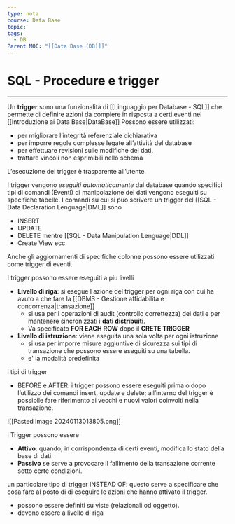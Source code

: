 ```yaml
---
type: nota
course: Data Base
topic: 
tags:
  - DB
Parent MOC: "[[Data Base (DB)]]"
---
```


# SQL  - Procedure e trigger
---
Un __trigger__ sono una funzionalità di [[Linguaggio per Database - SQL]] che permette di definire azioni da compiere in risposta a certi eventi nel [[Introduzione ai Data Base|DataBase]]
 Possono essere utilizzati:
  - per migliorare l’integrità referenziale dichiarativa 
  - per imporre regole complesse legate all’attività del database 
  - per effettuare revisioni sulle modifiche dei dati.
  - trattare vincoli non esprimibili nello schema

L’esecuzione dei trigger è trasparente all’utente. 

I trigger vengono _eseguiti automaticamente_ dal database quando specifici tipi di comandi (Eventi) di manipolazione dei dati vengono eseguiti su specifiche tabelle. 
I comandi su cui si puo scrivere un trigger 
del [[SQL - Data Declaration Lenguage|DML]] sono
- INSERT
- UPDATE
- DELETE
mentre [[SQL - Data Manipulation Lenguage|DDL]] 
- Create View ecc

Anche gli aggiornamenti di specifiche colonne possono essere utilizzati come trigger di eventi.


I trigger possono essere eseguiti a piu livelli
- __Livello di riga__: si esegue l azione del trigger per ogni riga con cui ha avuto a che fare la [[DBMS - Gestione affidabilita e concorrenza|transazione]]
	- si usa per l operazioni di audit (controllo correttezza) dei dati e per mantenere sincronizzati i __dati distribuiti__.
	- Va specificato __FOR EACH ROW__ dopo il __CRETE TRIGGER__
- __Livello di istruzione__: viene eseguita una sola volta per ogni istruzione
	- si usa per imporre misure aggiuntive di sicurezza sui tipi di transazione che possono essere eseguiti su una tabella.
	- e' la modalità predefinita


i tipi di trigger
- BEFORE e AFTER: i trigger possono essere eseguiti prima o dopo l’utilizzo dei comandi insert, update e delete; all’interno del trigger è possibile fare riferimento ai vecchi e nuovi valori coinvolti nella transazione. 

![[Pasted image 20240113013805.png]]

i Trigger possono essere
- __Attivo__: quando, in corrispondenza di certi eventi, modifica lo stato della base di dati.
- __Passivo__ se serve a provocare il fallimento della transazione corrente sotto certe condizioni.



un particolare tipo di trigger INSTEAD OF:
questo serve a specificare che cosa fare al posto di di eseguire le azioni che hanno attivato il trigger. 
- possono essere definiti su viste (relazionali od oggetto). 
- devono essere a livello di riga

